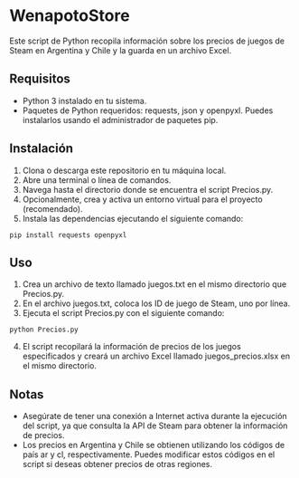 # WenapotoStore

Este script de Python recopila información sobre los precios de juegos de Steam en Argentina y Chile y la guarda en un archivo Excel.

## Requisitos

- Python 3 instalado en tu sistema.
- Paquetes de Python requeridos: requests, json y openpyxl. Puedes instalarlos usando el administrador de paquetes pip.

## Instalación

1. Clona o descarga este repositorio en tu máquina local.
2. Abre una terminal o línea de comandos.
3. Navega hasta el directorio donde se encuentra el script Precios.py.
4. Opcionalmente, crea y activa un entorno virtual para el proyecto (recomendado).
5. Instala las dependencias ejecutando el siguiente comando:

```
pip install requests openpyxl
```

## Uso

1. Crea un archivo de texto llamado juegos.txt en el mismo directorio que Precios.py.
2. En el archivo juegos.txt, coloca los ID de juego de Steam, uno por línea.
3. Ejecuta el script Precios.py con el siguiente comando:

```
python Precios.py
```

4. El script recopilará la información de precios de los juegos especificados y creará un archivo Excel llamado juegos_precios.xlsx en el mismo directorio.

## Notas

- Asegúrate de tener una conexión a Internet activa durante la ejecución del script, ya que consulta la API de Steam para obtener la información de precios.
- Los precios en Argentina y Chile se obtienen utilizando los códigos de país ar y cl, respectivamente. Puedes modificar estos códigos en el script si deseas obtener precios de otras regiones.
